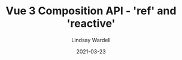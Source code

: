 ---
link: "https://labs.thisdot.co/blog/vue-3-composition-api-ref-and-reactive"
date: 2021-03-23
title: "Vue 3 Composition API - 'ref' and 'reactive'"
author: "Lindsay Wardell"
image: "/blog/vue-3-ref-reactive.png"
tags:
  - Vue
  - Javascript
  - Web Development
snippet: 
---